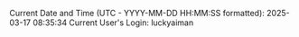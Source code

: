 Current Date and Time (UTC - YYYY-MM-DD HH:MM:SS formatted): 2025-03-17 08:35:34
Current User's Login: luckyaiman
